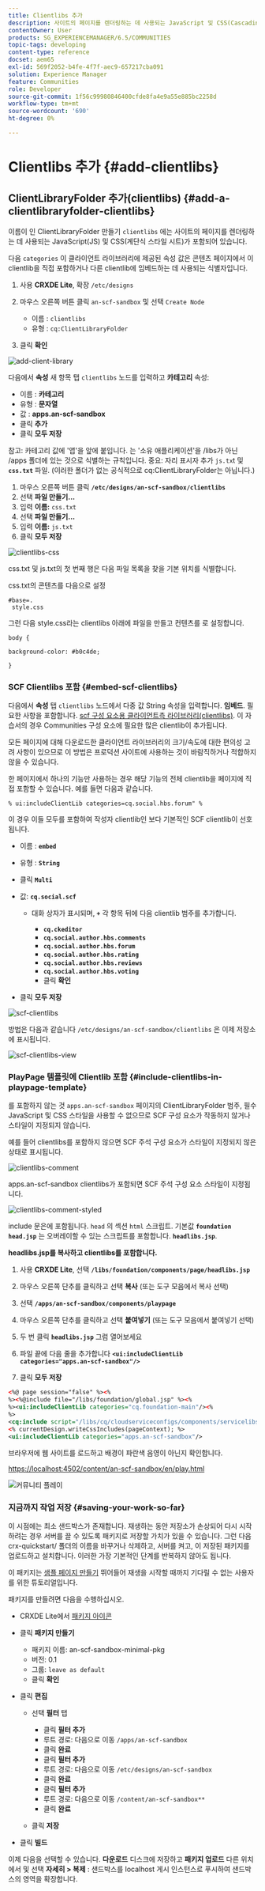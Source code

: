 ```yaml
---
title: Clientlibs 추가
description: 사이트의 페이지를 렌더링하는 데 사용되는 JavaScript 및 CSS(Cascading Style Sheet)를 포함하는 데 사용되는 ClientLibraryFolder(clientlibs)를 추가하는 방법을 알아봅니다.
contentOwner: User
products: SG_EXPERIENCEMANAGER/6.5/COMMUNITIES
topic-tags: developing
content-type: reference
docset: aem65
exl-id: 569f2052-b4fe-4f7f-aec9-657217cba091
solution: Experience Manager
feature: Communities
role: Developer
source-git-commit: 1f56c99980846400cfde8fa4e9a55e885bc2258d
workflow-type: tm+mt
source-wordcount: '690'
ht-degree: 0%

---
```


# Clientlibs 추가 {#add-clientlibs}

## ClientLibraryFolder 추가(clientlibs) {#add-a-clientlibraryfolder-clientlibs}

이름이 인 ClientLibraryFolder 만들기 `clientlibs` 에는 사이트의 페이지를 렌더링하는 데 사용되는 JavaScript(JS) 및 CSS(계단식 스타일 시트)가 포함되어 있습니다.

다음 `categories` 이 클라이언트 라이브러리에 제공된 속성 값은 콘텐츠 페이지에서 이 clientlib을 직접 포함하거나 다른 clientlib에 임베드하는 데 사용되는 식별자입니다.

1. 사용 **CRXDE Lite**, 확장 `/etc/designs`

1. 마우스 오른쪽 버튼 클릭 `an-scf-sandbox` 및 선택 `Create Node`

   * 이름 : `clientlibs`
   * 유형 : `cq:ClientLibraryFolder`

1. 클릭 **확인**

![add-client-library](assets/add-client-library.png)

다음에서 **속성** 새 항목 탭 `clientlibs` 노드를 입력하고 **카테고리** 속성:

* 이름 : **카테고리**
* 유형 : **문자열**
* 값 : **apps.an-scf-sandbox**
* 클릭 **추가**
* 클릭 **모두 저장**

참고: 카테고리 값에 &#39;앱&#39;을 앞에 붙입니다. 는 &#39;소유 애플리케이션&#39;을 /libs가 아닌 /apps 폴더에 있는 것으로 식별하는 규칙입니다. 중요: 자리 표시자 추가 `js.tx`t 및 **`css.txt`** 파일. (이러한 폴더가 없는 공식적으로 cq:ClientLibraryFolder는 아닙니다.)

1. 마우스 오른쪽 버튼 클릭 **`/etc/designs/an-scf-sandbox/clientlibs`**
1. 선택 **파일 만들기...**
1. 입력 **이름:** `css.txt`
1. 선택 **파일 만들기...**
1. 입력 **이름:** `js.txt`
1. 클릭 **모두 저장**

![clientlibs-css](assets/clientlibs-css.png)

css.txt 및 js.txt의 첫 번째 행은 다음 파일 목록을 찾을 기본 위치를 식별합니다.

css.txt의 콘텐츠를 다음으로 설정

```
#base=.
 style.css
```

그런 다음 style.css라는 clientlibs 아래에 파일을 만들고 컨텐츠를 로 설정합니다.

`body {`

`background-color: #b0c4de;`

`}`

### SCF Clientlibs 포함 {#embed-scf-clientlibs}

다음에서 **속성** 탭 `clientlibs` 노드에서 다중 값 String 속성을 입력합니다. **임베드**. 필요한 사항을 포함합니다. [scf 구성 요소용 클라이언트측 라이브러리(clientlibs)](/help/communities/client-customize.md#clientlibs-for-scf). 이 자습서의 경우 Communities 구성 요소에 필요한 많은 clientlib이 추가됩니다.

모든 페이지에 대해 다운로드한 클라이언트 라이브러리의 크기/속도에 대한 편의성 고려 사항이 있으므로 이 방법은 프로덕션 사이트에 사용하는 것이 바람직하거나 적합하지 않을 수 있습니다.

한 페이지에서 하나의 기능만 사용하는 경우 해당 기능의 전체 clientlib을 페이지에 직접 포함할 수 있습니다. 예를 들면 다음과 같습니다.

`% ui:includeClientLib categories=cq.social.hbs.forum" %`

이 경우 이들 모두를 포함하여 작성자 clientlib인 보다 기본적인 SCF clientlib이 선호됩니다.

* 이름 : **`embed`**
* 유형 : **`String`**
* 클릭 **`Multi`**
* 값: **`cq.social.scf`**

   * 대화 상자가 표시되며, **`+`** 각 항목 뒤에 다음 clientlib 범주를 추가합니다.

      * **`cq.ckeditor`**
      * **`cq.social.author.hbs.comments`**
      * **`cq.social.author.hbs.forum`**
      * **`cq.social.author.hbs.rating`**
      * **`cq.social.author.hbs.reviews`**
      * **`cq.social.author.hbs.voting`**
      * 클릭 **확인**

* 클릭 **모두 저장**

![scf-clientlibs](assets/scf-clientlibs.png)

방법은 다음과 같습니다 `/etc/designs/an-scf-sandbox/clientlibs` 은 이제 저장소에 표시됩니다.

![scf-clientlibs-view](assets/scf-clientlibs1.png)

### PlayPage 템플릿에 Clientlib 포함 {#include-clientlibs-in-playpage-template}

를 포함하지 않는 것 `apps.an-scf-sandbox` 페이지의 ClientLibraryFolder 범주, 필수 JavaScript 및 CSS 스타일을 사용할 수 없으므로 SCF 구성 요소가 작동하지 않거나 스타일이 지정되지 않습니다.

예를 들어 clientlibs를 포함하지 않으면 SCF 주석 구성 요소가 스타일이 지정되지 않은 상태로 표시됩니다.

![clientlibs-comment](assets/clientlibs-comment.png)

apps.an-scf-sandbox clientlibs가 포함되면 SCF 주석 구성 요소 스타일이 지정됩니다.

![clientlibs-comment-styled](assets/clientlibs-comment1.png)

include 문은에 포함됩니다. `head` 의 섹션 `html` 스크립트. 기본값 **`foundation head.jsp`** 는 오버레이할 수 있는 스크립트를 포함합니다. **`headlibs.jsp`**.

**headlibs.jsp를 복사하고 clientlibs를 포함합니다.**

1. 사용 **CRXDE Lite**, 선택 **`/libs/foundation/components/page/headlibs.jsp`**

1. 마우스 오른쪽 단추를 클릭하고 선택 **복사** (또는 도구 모음에서 복사 선택)
1. 선택 **`/apps/an-scf-sandbox/components/playpage`**
1. 마우스 오른쪽 단추를 클릭하고 선택 **붙여넣기** (또는 도구 모음에서 붙여넣기 선택)
1. 두 번 클릭 **`headlibs.jsp`** 그럼 열어보세요
1. 파일 끝에 다음 줄을 추가합니다
   **`<ui:includeClientLib categories="apps.an-scf-sandbox"/>`**

1. 클릭 **모두 저장**

```xml
<%@ page session="false" %><%
%><%@include file="/libs/foundation/global.jsp" %><%
%><ui:includeClientLib categories="cq.foundation-main"/><%
%>
<cq:include script="/libs/cq/cloudserviceconfigs/components/servicelibs/servicelibs.jsp"/>
<% currentDesign.writeCssIncludes(pageContext); %>
<ui:includeClientLib categories="apps.an-scf-sandbox"/>
```

브라우저에 웹 사이트를 로드하고 배경이 파란색 음영이 아닌지 확인합니다.

[https://localhost:4502/content/an-scf-sandbox/en/play.html](https://localhost:4502/content/an-scf-sandbox/en/play.html)

![커뮤니티 플레이](assets/community-play.png)

### 지금까지 작업 저장 {#saving-your-work-so-far}

이 시점에는 최소 샌드박스가 존재합니다. 재생하는 동안 저장소가 손상되어 다시 시작하려는 경우 서버를 끌 수 있도록 패키지로 저장할 가치가 있을 수 있습니다. 그런 다음 crx-quickstart/ 폴더의 이름을 바꾸거나 삭제하고, 서버를 켜고, 이 저장된 패키지를 업로드하고 설치합니다. 이러한 가장 기본적인 단계를 반복하지 않아도 됩니다.

이 패키지는 [샘플 페이지 만들기](/help/communities/create-sample-page.md) 뛰어들어 재생을 시작할 때까지 기다릴 수 없는 사용자를 위한 튜토리얼입니다.

패키지를 만들려면 다음을 수행하십시오.

* CRXDE Lite에서 [패키지 아이콘](https://localhost:4502/crx/packmgr/)
* 클릭 **패키지 만들기**

   * 패키지 이름: an-scf-sandbox-minimal-pkg
   * 버전: 0.1
   * 그룹: `leave as default`
   * 클릭 **확인**

* 클릭 **편집**

   * 선택 **필터** 탭

      * 클릭 **필터 추가**
      * 루트 경로: 다음으로 이동 `/apps/an-scf-sandbox`
      * 클릭 **완료**
      * 클릭 **필터 추가**
      * 루트 경로: 다음으로 이동 `/etc/designs/an-scf-sandbox`
      * 클릭 **완료**
      * 클릭 **필터 추가**
      * 루트 경로: 다음으로 이동 `/content/an-scf-sandbox**`
      * 클릭 **완료**

   * 클릭 **저장**

* 클릭 **빌드**

이제 다음을 선택할 수 있습니다. **다운로드** 디스크에 저장하고 **패키지 업로드** 다른 위치에서 및 선택 **자세히 > 복제** : 샌드박스를 localhost 게시 인스턴스로 푸시하여 샌드박스의 영역을 확장합니다.
